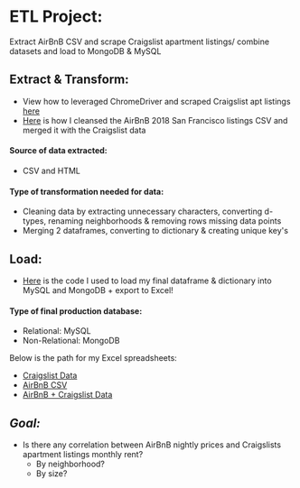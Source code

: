# ETL Project:
Extract AirBnB CSV and scrape Craigslist apartment listings/ combine datasets and load to MongoDB &amp; MySQL


## Extract & Transform:
* View how to leveraged ChromeDriver and scraped Craigslist apt listings [here](Craigslist_Scrape.ipynb)
* [Here](AirBnB_Craigs_Merge.ipynb) is how I cleansed the AirBnB 2018 San Francisco listings CSV and merged it with the Craigslist data 

#### Source of data extracted: 
* CSV and HTML

#### Type of transformation needed for data: 
* Cleaning data by extracting unnecessary characters, converting d-types, renaming neighborhoods & removing rows missing data points
* Merging 2 dataframes, converting to dictionary & creating unique key's


## Load:
* [Here](Load_Data.ipynb) is the code I used to load my final dataframe & dictionary into MySQL and MongoDB + export to Excel!

#### Type of final production database:
* Relational: MySQL
* Non-Relational: MongoDB

Below is the path for my Excel spreadsheets:
* [Craigslist Data](Craigslist_Data.xlsx)
* [AirBnB CSV](AirBnB_SF.csv)
* [AirBnB + Craigslist Data](AirBnB_Craigs_Data.xlsx)


## *Goal:*
* Is there any correlation between AirBnB nightly prices and Craigslists apartment listings monthly rent? 
    * By neighborhood? 
    * By size? 
    



    
